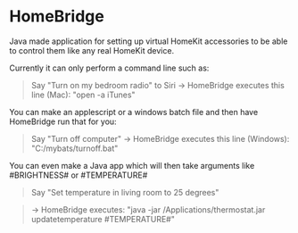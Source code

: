 # HomeBridge
Java made application for setting up virtual HomeKit accessories to be able to control them like any real HomeKit device.

Currently it can only perform a command line such as:

>Say "Turn on my bedroom radio" to Siri
>-> HomeBridge executes this line (Mac): "open -a iTunes"

You can make an applescript or a windows batch file and then have HomeBridge run that for you:

>Say "Turn off computer"
>-> HomeBridge executes this line (Windows): "C:/mybats/turnoff.bat"

You can even make a Java app which will then take arguments like #BRIGHTNESS# or #TEMPERATURE#

>Say "Set temperature in living room to 25 degrees"

>-> HomeBridge executes: "java -jar /Applications/thermostat.jar updatetemperature #TEMPERATURE#"
